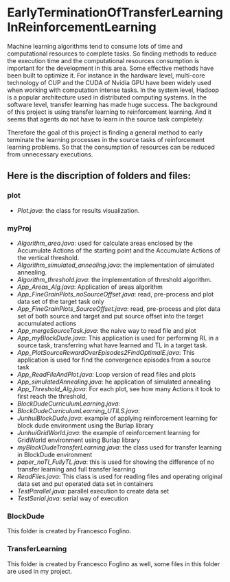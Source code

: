 # EarlyTerminationOfTransferLearningInReinforcementLearning

Machine learning algorithms tend to consume lots of time and computational resources to
complete tasks. So finding methods to reduce the execution time and the computational
resources consumption is important for the development in this area. Some effective methods
have been built to optimize it. For instance in the hardware level, multi-core technology of CUP
and the CUDA of Nvidia GPU have been widely used when working with computation intense
tasks. In the system level, Hadoop is a popular architecture used in distributed computing
systems. In the software level, transfer learning has made huge success. The background of
this project is using transfer learning to reinforcement learning. And it seems that agents do
not have to learn in the source task completely.

Therefore the goal of this project is finding a general method to early terminate the learning
processes in the source tasks of reinforcement learning problems. So that the consumption of
resources can be reduced from unnecessary executions.

## Here is the discription of folders and files:
### plot
- *Plot.java*: the class for results visualization.

### myProj
- *Algorithm_area.java*: used for calculate areas enclosed by the Accumulate Actions of the starting point and the Accumulate Actions of the vertical threshold.
- *Algorithm_simulated_annealing.java*: the implementation of simulated annealing.
- *Algorithm_threshold.java*: the implementation of threshold algorithm.
- *App_Areas_Alg.java*: Application of areas algorithm
- *App_FineGrainPlots_noSourceOffset.java*: read, pre-process and plot data set of the target task only
- *App_FineGrainPlots_SourceOffset.java*: read, pre-process and plot data set of both source and target and put source offset into the target accumulated actions
- *App_mergeSourceTask.java*:  the naive way to read file and plot
- *App_myBlockDude.java*: This application is used for performing RL in a source task, transferring what have learned and TL in a target task.
- *App_PlotSourceRewardOverEpisodes2FindOptimalE.java*:  This application is used for find the convergence episodes from a source task
- *App_ReadFileAndPlot.java*: Loop version of read files and plots
- *App_simulatedAnnealing.java*: he application of simulated annealing
- *App_Threshold_Alg.java*: For each plot, see how many Actions it took to first reach the threshold,
- *BlockDudeCurriculumLearning.java*:
- *BlockDudeCurriculumLearning_UTILS.java*:
- *JunhuiBlockDude.java*:  example of applying reinforcement learning for block dude environment using the Burlap library
- *JunhuiGridWorld.java*: the example of reinforcement learning for GridWorld environment using Burlap library
- *myBlockDudeTransferLearning.java*: the class used for transfer learning in BlockDude environment
- *paper_noTl_FullyTL.java*:  this is used for showing the difference of no transfer learning and full transfer learning
- *ReadFiles.java*: This class is used for reading files and operating original data set and put operated data set in containers
- *TestParallel.java*: parallel execution to create data set
- *TestSerial.java*: serial way of execution

### BlockDude
This folder is created by Francesco Foglino.
### TransferLearning
This folder is created by Francesco Foglino as well, some files in this folder are used in my project.
